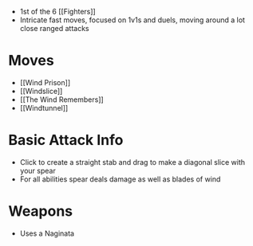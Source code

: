 - 1st of the 6 [[Fighters]]
- Intricate fast moves, focused on 1v1s and duels, moving around a lot close ranged attacks
# Moves
- [[Wind Prison]]
- [[Windslice]]
- [[The Wind Remembers]]
- [[Windtunnel]]

# Basic Attack Info
- Click to create a straight stab and drag to make a diagonal slice with your spear
- For all abilities spear deals damage as well as blades of wind

# Weapons
- Uses a Naginata